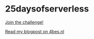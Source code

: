 # 25daysofserverless

[Join the challenge!](https://25daysofserverless.com/)

[Read my blogpost on 4bes.nl](https://4bes.nl/2019/12/16/25-days-of-serverless-in-powershell-halfway-there/)